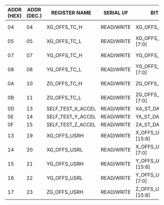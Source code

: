| ADDR (HEX) | ADDR (DEC.) | REGISTER NAME          | SERIAL I/F  | BIT7             | BIT6                | BIT5               | BIT4               | BIT3              | BIT2              | BIT1       | BIT0         |
|------------|-------------|------------------------|-------------|------------------|---------------------|--------------------|--------------------|-------------------|-------------------|------------|--------------|
| 04         | 04          | XG_OFFS_TC_H           | READ/WRITE  | XG_OFFS_LP[5:0]  | XG_OFFS_TC_H [9:8]  | -                  | -                  | -                 | -                 | -          | -            |
| 05         | 05          | XG_OFFS_TC_L           | READ/WRITE  | XG_OFFS_TC_L [7:0] | -                 | -                  | -                  | -                 | -                 | -          | -            |
| 07         | 07          | YG_OFFS_TC_H           | READ/WRITE  | YG_OFFS_LP[5:0]  | YG_OFFS_TC_H [9:8]  | -                  | -                  | -                 | -                 | -          | -            |
| 08         | 08          | YG_OFFS_TC_L           | READ/WRITE  | YG_OFFS_TC_L [7:0] | -                 | -                  | -                  | -                 | -                 | -          | -            |
| 0A         | 10          | ZG_OFFS_TC_H           | READ/WRITE  | ZG_OFFS_LP[5:0]  | ZG_OFFS_TC_H [9:8]  | -                  | -                  | -                 | -                 | -          | -            |
| 0B         | 11          | ZG_OFFS_TC_L           | READ/WRITE  | ZG_OFFS_TC_L [7:0] | -                 | -                  | -                  | -                 | -                 | -          | -            |
| 0D         | 13          | SELF_TEST_X_ACCEL      | READ/WRITE  | XA_ST_DATA[7:0]  | -                   | -                  | -                  | -                 | -                 | -          | -            |
| 0E         | 14          | SELF_TEST_Y_ACCEL      | READ/WRITE  | YA_ST_DATA[7:0]  | -                   | -                  | -                  | -                 | -                 | -          | -            |
| 0F         | 15          | SELF_TEST_Z_ACCEL      | READ/WRITE  | ZA_ST_DATA[7:0]  | -                   | -                  | -                  | -                 | -                 | -          | -            |
| 13         | 19          | XG_OFFS_USRH           | READ/WRITE  | X_OFFS_USR [15:8]| -                   | -                  | -                  | -                 | -                 | -          | -            |
| 14         | 20          | XG_OFFS_USRL           | READ/WRITE  | X_OFFS_USR [7:0] | -                   | -                  | -                  | -                 | -                 | -          | -            |
| 15         | 21          | YG_OFFS_USRH           | READ/WRITE  | Y_OFFS_USR [15:8]| -                   | -                  | -                  | -                 | -                 | -          | -            |
| 16         | 22          | YG_OFFS_USRL           | READ/WRITE  | Y_OFFS_USR [7:0] | -                   | -                  | -                  | -                 | -                 | -          | -            |
| 17         | 23          | ZG_OFFS_USRH           | READ/WRITE  | Z_OFFS_USR [15:8]| -                   | -                  | -                  | -                 | -                 |
